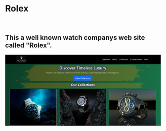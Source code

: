 <h1>Rolex</h1>
<br>
<h2>This a well known watch companys web site called "Rolex".</h2>

[![Site preview](./preview.png)](https://kirtanmathukiya.github.io/WatchWebsite.github.io/#)
